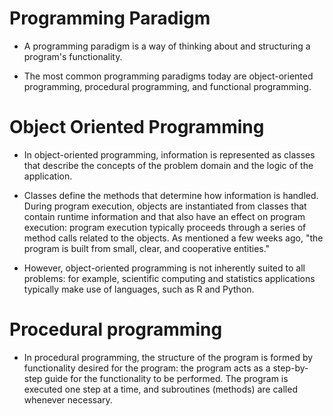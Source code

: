 # Programming Paradigm

- A programming paradigm is a way of thinking about and structuring a program's functionality.

- The most common programming paradigms today are object-oriented programming, procedural programming, and functional programming.

# Object Oriented Programming

- In object-oriented programming, information is represented as classes that describe the concepts of the problem domain and the logic of the application.

- Classes define the methods that determine how information is handled. During program execution, objects are instantiated from classes that contain runtime information and that also have an effect on program execution: program execution typically proceeds through a series of method calls related to the objects. As mentioned a few weeks ago, "the program is built from small, clear, and cooperative entities."

- However, object-oriented programming is not inherently suited to all problems: for example, scientific computing and statistics applications typically make use of languages, such as R and Python.

# Procedural programming

- In procedural programming, the structure of the program is formed by functionality desired for the program: the program acts as a step-by-step guide for the functionality to be performed. The program is executed one step at a time, and subroutines (methods) are called whenever necessary.
